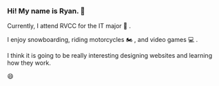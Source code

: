 ### Hi! My name is Ryan. 👋

Currently, I attend RVCC for the IT major :book: .

I enjoy snowboarding, riding motorcycles :motorcycle: , and video games :computer: . 

I think it is going to be really interesting designing websites and learning how they work.

😄
